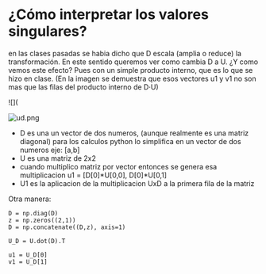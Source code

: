 # ¿Cómo interpretar los valores singulares?

en las clases pasadas se habia dicho que D escala (amplia o reduce) la transformación. En este sentido queremos ver como cambia D a U. ¿Y como vemos este efecto? Pues con un simple producto interno, que es lo que se hizo en clase. (En la imagen se demuestra que esos vectores u1 y v1 no son mas que las filas del producto interno de D·U)

![](

![ud.png](https://static.platzi.com/media/user_upload/ud-53e4932c-8888-4191-81a1-f00e7f98dace.jpg)


-   D es una un vector de dos numeros, (aunque realmente es una matriz diagonal) para los calculos python lo simplifica en un vector de dos numeros eje: [a,b]
-   U es una matriz de 2x2
-   cuando multiplico matriz por vector entonces se genera esa multiplicacion u1 = [D[0]*U[0,0], D[0]*U[0,1]
-   U1 es la aplicacion de la multiplicacion UxD a la primera fila de la matriz

Otra manera:

```
D = np.diag(D)
z = np.zeros((2,1))
D = np.concatenate((D,z), axis=1)
```

```
U_D = U.dot(D).T
```

```
u1 = U_D[0]
v1 = U_D[1]
```